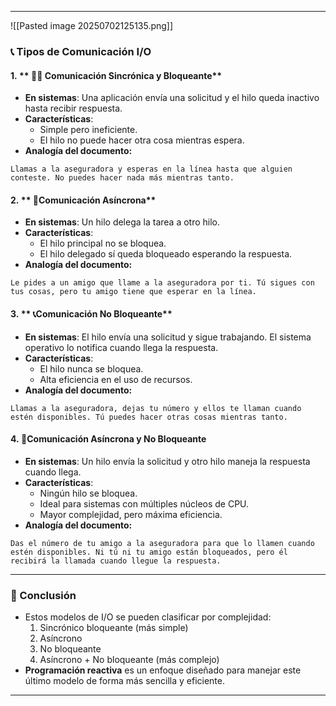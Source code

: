 
---

![[Pasted image 20250702125135.png]]

### 📞 Tipos de Comunicación I/O

#### 1. ** 🧍‍♂️ Comunicación Sincrónica y Bloqueante**

- **En sistemas**: Una aplicación envía una solicitud y el hilo queda inactivo hasta recibir respuesta.
- **Características**:
    - Simple pero ineficiente.
    - El hilo no puede hacer otra cosa mientras espera.
- **Analogía del documento:** 

```text
Llamas a la aseguradora y esperas en la línea hasta que alguien conteste. No puedes hacer nada más mientras tanto.
```

#### 2. ** 👬Comunicación Asíncrona**

- **En sistemas**: Un hilo delega la tarea a otro hilo.
- **Características**:
    - El hilo principal no se bloquea.
    - El hilo delegado sí queda bloqueado esperando la respuesta.
- **Analogía del documento:** 

```text
Le pides a un amigo que llame a la aseguradora por ti. Tú sigues con tus cosas, pero tu amigo tiene que esperar en la línea.
```

#### 3. ** 📞Comunicación No Bloqueante**

- **En sistemas**: El hilo envía una solicitud y sigue trabajando. El sistema operativo lo notifica cuando llega la respuesta.
- **Características**:
    - El hilo nunca se bloquea.
    - Alta eficiencia en el uso de recursos.
- **Analogía del documento:** 

```text
Llamas a la aseguradora, dejas tu número y ellos te llaman cuando estén disponibles. Tú puedes hacer otras cosas mientras tanto.
```

#### 4. **🔄Comunicación Asíncrona y No Bloqueante**

- **En sistemas**: Un hilo envía la solicitud y otro hilo maneja la respuesta cuando llega.
- **Características**:
    - Ningún hilo se bloquea.
    - Ideal para sistemas con múltiples núcleos de CPU.
    - Mayor complejidad, pero máxima eficiencia.
- **Analogía del documento:** 

```text
Das el número de tu amigo a la aseguradora para que lo llamen cuando estén disponibles. Ni tú ni tu amigo están bloqueados, pero él recibirá la llamada cuando llegue la respuesta.
```

---
### 🧠 Conclusión

- Estos modelos de I/O se pueden clasificar por complejidad:
    1. Sincrónico bloqueante (más simple)
    2. Asíncrono
    3. No bloqueante
    4. Asíncrono + No bloqueante (más complejo)
- **Programación reactiva** es un enfoque diseñado para manejar este último modelo de forma más sencilla y eficiente.

---